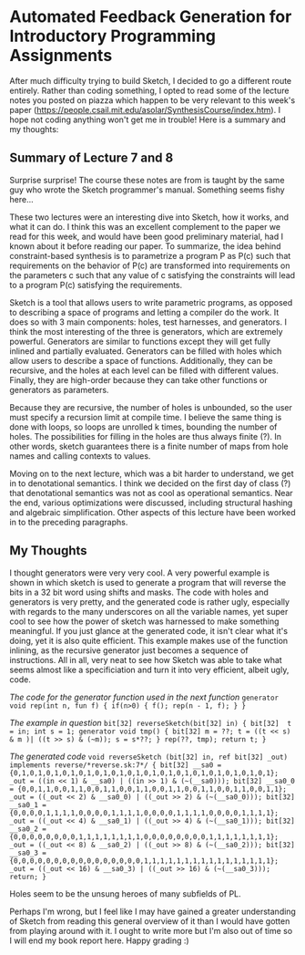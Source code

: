 # Automated Feedback Generation for Introductory Programming Assignments

After much difficulty trying to build Sketch, I decided to go a different route entirely. Rather than coding something, I opted to read some of the lecture notes you posted on piazza which happen to be very relevant to this week's paper (https://people.csail.mit.edu/asolar/SynthesisCourse/index.htm). I hope not coding anything won't get me in trouble! Here is a summary and my thoughts:

## Summary of Lecture 7 and 8

Surprise surprise! The course these notes are from is taught by the same guy who wrote the Sketch programmer's manual. Something seems fishy here...

These two lectures were an interesting dive into Sketch, how it works, and what it can do. I think this was an excellent complement to the paper we read for this week, and would have been good preliminary material, had I known about it before reading our paper. To summarize, the idea behind constraint-based synthesis is to parametrize a program P as P(c) such that requirements on the behavior of P(c) are transformed into requirements on the parameters c such that any value of c satisfying the constraints will lead to a program P(c) satisfying the requirements. 

Sketch is a tool that allows users to write parametric programs, as opposed to describing a space of programs and letting a compiler do the work. It does so with 3 main components: holes, test harnesses, and generators. I think the most interesting of the three is generators, which are extremely powerful. Generators are similar to functions except they will get fully inlined and partially evaluated. Generators can be filled with holes which allow users to describe a space of functions. Additionally, they can be recursive, and the holes at each level can be filled with different values. Finally, they are high-order because they can take other functions or generators as parameters.

Because they are recursive, the number of holes is unbounded, so the user must specify a recursion limit at compile time. I believe the same thing is done with loops, so loops are unrolled k times, bounding the number of holes. The possibilities for filling in the holes are thus always finite (?). In other words, sketch guarantees there is a finite number of maps from hole names and calling contexts to values.

Moving on to the next lecture, which was a bit harder to understand, we get in to denotational semantics. I think we decided on the first day of class (?) that denotational semantics was not as cool as operational semantics. Near the end, various optimizations were discussed, including structural hashing and algebraic simplification. Other aspects of this lecture have been worked in to the preceding paragraphs.

## My Thoughts

I thought generators were very very cool. A very powerful example is shown in which sketch is used to generate a program that will reverse the bits in a 32 bit word using shifts and masks. The code with holes and generators is very pretty, and the generated code is rather ugly, especially with regards to the many underscores on all the variable names, yet super cool to see how the power of sketch was harnessed to make something meaningful. If you just glance at the generated code, it isn't clear what it's doing, yet it is also quite efficient. This example makes use of the function inlining, as the recursive generator just becomes a sequence of instructions. All in all, very neat to see how Sketch was able to take what seems almost like a specificiation and turn it into very efficient, albeit ugly, code.

_The code for the generator function used in the next function_
`generator void rep(int n, fun f)
{
	if(n>0)
	{
		f();
		rep(n - 1, f);
	}
}`

_The example in question_
`bit[32] reverseSketch(bit[32] in)
{
	bit[32]  t = in;
	int s = 1;
	generator void tmp()
	{
		bit[32] m = ??;
		t = ((t << s) & m )| ((t >> s) & (~m));
		s = s*??;
	}
	rep(??, tmp);
	return t;
}`

_The generated code_
`void reverseSketch (bit[32] in, ref bit[32] _out)  implements reverse/*reverse.sk:7*/
{
	bit[32] __sa0 = {0,1,0,1,0,1,0,1,0,1,0,1,0,1,0,1,0,1,0,1,0,1,0,1,0,1,0,1,0,1,0,1};
	_out = ((in << 1) & __sa0) | ((in >> 1) & (~(__sa0)));
	bit[32] __sa0_0 = {0,0,1,1,0,0,1,1,0,0,1,1,0,0,1,1,0,0,1,1,0,0,1,1,0,0,1,1,0,0,1,1};
	_out = ((_out << 2) & __sa0_0) | ((_out >> 2) & (~(__sa0_0)));
	bit[32] __sa0_1 = {0,0,0,0,1,1,1,1,0,0,0,0,1,1,1,1,0,0,0,0,1,1,1,1,0,0,0,0,1,1,1,1};
	_out = ((_out << 4) & __sa0_1) | ((_out >> 4) & (~(__sa0_1)));
	bit[32] __sa0_2 = {0,0,0,0,0,0,0,0,1,1,1,1,1,1,1,1,0,0,0,0,0,0,0,0,1,1,1,1,1,1,1,1};
	_out = ((_out << 8) & __sa0_2) | ((_out >> 8) & (~(__sa0_2)));
	bit[32] __sa0_3 = {0,0,0,0,0,0,0,0,0,0,0,0,0,0,0,0,1,1,1,1,1,1,1,1,1,1,1,1,1,1,1,1};
	_out = ((_out << 16) & __sa0_3) | ((_out >> 16) & (~(__sa0_3)));
	return;
}`

Holes seem to be the unsung heroes of many subfields of PL.

Perhaps I'm wrong, but I feel like I may have gained a greater understanding of Sketch from reading this general overview of it than I would have gotten from playing around with it. I ought to write more but I'm also out of time so I will end my book report here. Happy grading :)
